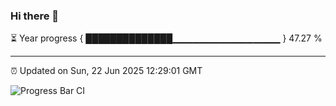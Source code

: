 ### Hi there 👋

⏳ Year progress { ██████████████▁▁▁▁▁▁▁▁▁▁▁▁▁▁▁▁ } 47.27 %

---

⏰ Updated on Sun, 22 Jun 2025 12:29:01 GMT

![Progress Bar CI](https://github.com/liununu/liununu/workflows/Progress%20Bar%20CI/badge.svg)
